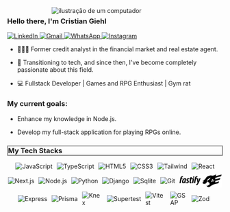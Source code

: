 <img src="https://raw.githubusercontent.com/MicaelliMedeiros/micaellimedeiros/master/image/computer-illustration.png" alt="ilustração de um computador" min-width="400px" max-width="400px" width="400px" align="right">

<h3>Hello there, I'm Cristian Giehl</h3>

<div>
  <a href="https://www.linkedin.com/in/cristian-giehl-5b3539b4/" title="LinkedIn" target="_blank">
    <img src="https://img.shields.io/badge/-Linkedin-0e76a8?style=flat-square&logo=Linkedin&logoColor=white&link=https://www.linkedin.com/in/cristian-giehl-5b3539b4/" alt="LinkedIn" />
  </a>  
  
  <a href="mailto:cristiangiehl@gmail.com" title="Gmail">
    <img src="https://img.shields.io/badge/-Gmail-FF0000?style=flat-square&labelColor=FF0000&logo=gmail&logoColor=white&link=mailto:cristiangiehl@gmail.com" alt="Gmail"/>
  </a>
  
  <a href="https://wa.me/5547991115903" title="WhatsApp" target="_blank">
    <img src="https://img.shields.io/badge/-WhatsApp-25d366?style=flat-square&labelColor=25d366&logo=whatsapp&logoColor=white&link=https://wa.me/5547991115903" alt="WhatsApp" />
  </a>
  
  <a href="https://www.instagram.com/cristian.giehl/" title="Instagram" target="_blank">
    <img src="https://img.shields.io/badge/-Instagram-DF0174?style=flat-square&labelColor=DF0174&logo=instagram&logoColor=white&link=https://www.instagram.com/cristian.giehl/" alt="Instagram" />
  </a>
</div>

<ul>
  <li>
    <p align="left"> 
      👨🏻‍💼 Former credit analyst in the financial market and real estate agent.
    </p>
  </li>
  <li>
    <p align="left"> 
      🤖 Transitioning to tech, and since then, I've become completely passionate about this field.
    </p>
  </li>
    <li>
    <p align="left"> 
      💻 Fullstack Developer | Games and RPG Enthusiast | Gym rat
    </p>
  </li>  
</ul>

<h3>My current goals:</h3>

<ul>
  <li>
    <p>
      Enhance my knowledge in Node.js.
    </p>
  </li>
  <li>
    <p>
      Develop my full-stack application for playing RPGs online.
    </p>
</li>

</ul>



<h3 style="border: 2px solid grey;">My Tech Stacks</h3>
<div style="display: flex; align-items: center; justify-content: center; gap: 10px; flex-wrap: wrap;">
  <img src="https://img.icons8.com/color/48/000000/javascript.png" alt="JavaScript"/>
  <img src="https://img.icons8.com/color/48/000000/typescript.png" alt="TypeScript"/>
  <img src="https://img.icons8.com/color/48/000000/html-5.png" alt="HTML5"/>
  <img src="https://img.icons8.com/color/48/000000/css3.png" alt="CSS3"/>
  <img src="https://img.icons8.com/?size=48&id=x7XMNGh2vdqA&format=png&color=000000" alt="Tailwind"/>
  
  <img src="https://img.icons8.com/?size=48&id=NfbyHexzVEDk&format=png&color=000000" alt="React"/>
  <img src="https://img.icons8.com/color/48/ffffff/nextjs.png" alt="Next.js"/>

  <img src="https://img.icons8.com/color/48/000000/nodejs.png" alt="Node.js"/>

  <img src="https://img.icons8.com/color/48/000000/python.png" alt="Python"/>
  <img src="https://img.icons8.com/color/48/000000/django.png" alt="Django"/>

  
  <img src="https://img.icons8.com/?size=48&id=VMRAbKfEzssG&format=png&color=ffffff" alt="Sqlite"/>

  <img src="https://img.icons8.com/color/48/000000/git.png" alt="Git"/>

  <img src="https://raw.githubusercontent.com/fastify/graphics/96648545bcad9d1984dd96363a39e2775b59afef/fastify-landscape-outlined.svg" width="100px" alt="Fastify"/>  
  <img src="https://img.icons8.com/color/50/000000/express-js.png" alt="Express"/>


  <img src="https://img.icons8.com/?size=48&id=zJh5Gyrd6ZKu&format=png&color=000000" alt="Prisma"/>
  <img src="https://icon.icepanel.io/Technology/svg/Knex.js.svg" width="48px"  alt="Knex"/>

  <img src="https://img.icons8.com/color/50/000000/test-tube.png" alt="Supertest"/>
  <img src="https://vitest.dev/logo-shadow.svg" width="48px" alt="Vitest"/>
  
  <img src="https://cdn.worldvectorlogo.com/logos/gsap-greensock.svg" width="40px" alt="GSAP"/>
  

  <img src="https://zod.dev/logo.svg" width="48px" alt="Zod"/> 
</div>





